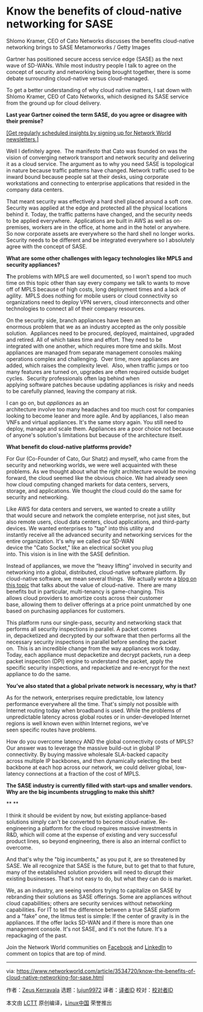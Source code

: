 [#]: collector: (lujun9972)
[#]: translator: ( )
[#]: reviewer: ( )
[#]: publisher: ( )
[#]: url: ( )
[#]: subject: (Know the benefits of cloud-native networking for SASE)
[#]: via: (https://www.networkworld.com/article/3534720/know-the-benefits-of-cloud-native-networking-for-sase.html)
[#]: author: (Zeus Kerravala https://www.networkworld.com/author/Zeus-Kerravala/)

Know the benefits of cloud-native networking for SASE
======
Shlomo Kramer, CEO of Cato Networks discusses the benefits cloud-native networking brings to SASE
Metamorworks / Getty Images

Gartner has positioned secure access service edge (SASE) as the next wave of SD-WANs. While most industry people I talk to agree on the concept of security and networking being brought together, there is some debate surrounding cloud-native versus cloud-managed.

To get a better understanding of why cloud native matters, I sat down with Shlomo Kramer, CEO of Cato Networks, which designed its SASE service from the ground up for cloud delivery.

**Last year Gartner coined the term SASE, do you agree or disagree with their premise?**

[[Get regularly scheduled insights by signing up for Network World newsletters.]][1]

Well I definitely agree.  The manifesto that Cato was founded on was the vision of converging network transport and network security and delivering it as a cloud service. The argument as to why you need SASE is topological in nature because traffic patterns have changed. Network traffic used to be inward bound because people sat at their desks, using corporate workstations and connecting to enterprise applications that resided in the company data centers.

That meant security was effectively a hard shell placed around a soft core.  Security was applied at the edge and protected all the physical locations behind it. Today, the traffic patterns have changed, and the security needs to be applied everywhere.  Applications are built in AWS as well as on-premises, workers are in the office, at home and in the hotel or anywhere.  So now corporate assets are everywhere so the hard shell no longer works.  Security needs to be different and be integrated everywhere so I absolutely agree with the concept of SASE.

**What are some other challenges with legacy technologies like MPLS and security appliances?**

**T**he problems with MPLS are well documented, so I won’t spend too much time on this topic other than say every company we talk to wants to move off of MPLS because of high costs, long deployment times and a lack of agility.  MPLS does nothing for mobile users or cloud connectivity so organizations need to deploy VPN servers, cloud interconnects and other technologies to connect all of their company resources.

[][2]

On the security side, branch appliances have been an enormous problem that we as an industry accepted as the only possible solution.  Appliances need to be procured, deployed, maintained, upgraded and retired. All of which takes time and effort. They need to be integrated with one another, which requires more time and skills. Most appliances are managed from separate management consoles making operations complex and challenging.  Over time, more appliances are added, which raises the complexity level.  Also, when traffic jumps or too many features are turned on, upgrades are often required outside budget cycles.  Security professionals often lag behind when applying software patches because updating appliances is risky and needs to be carefully planned, leaving the company at risk.

I can go on, but _appliances_ as an architecture involve too many headaches and too much cost for companies looking to become leaner and more agile. And by appliances, I also mean VNFs and virtual appliances. It's the same story again. You still need to deploy, manage and scale them. Appliances are a poor choice not because of anyone's solution's limitations but because of the architecture itself.

**What benefit do cloud-native platforms provide?**

For Gur (Co-Founder of Cato, Gur Shatz) and myself, who came from the security and networking worlds, we were well acquainted with these problems. As we thought about what the right architecture would be moving forward, the cloud seemed like the obvious choice. We had already seen how cloud computing changed markets for data centers, servers, storage, and applications. We thought the cloud could do the same for security and networking. 

Like AWS for data centers and servers, we wanted to create a utility that would secure and network the complete enterprise, not just sites, but also remote users, cloud data centers, cloud applications, and third-party devices. We wanted enterprises to "tap" into this utility and instantly receive all the advanced security and networking services for the entire organization. It's why we called our SD-WAN device the "Cato Socket," like an electrical socket you plug into. This vision is in line with the SASE definition.

Instead of appliances, we move the “heavy lifting” involved in security and networking into a global, distributed, cloud-native software platform. By cloud-native software, we mean several things.  We actually wrote a [blog on this topic][3] that talks about the value of cloud-native.  There are many benefits but in particular, multi-tenancy is game-changing. This allows cloud providers to amortize costs across their customer base, allowing them to deliver offerings at a price point unmatched by one based on purchasing appliances for customers. 

This platform runs our single-pass, security and networking stack that performs all security inspections in parallel. A packet comes in, depacketized and decrypted by our software that then performs all the necessary security inspections in parallel before sending the packet on.  This is an incredible change from the way appliances work today. Today, each appliance must depacketize and decrypt packets, run a deep packet inspection (DPI) engine to understand the packet, apply the specific security inspections, and repacketize and re-encrypt for the next appliance to do the same.  

**You’ve also stated that a global private network is necessary, why is that?**

As for the network, enterprises require predictable, low latency performance everywhere all the time. That's simply not possible with Internet routing today when broadband is used. While the problems of unpredictable latency across global routes or in under-developed Internet regions is well known even within Internet regions, we've seen specific routes have problems.  

How do you overcome latency AND the global connectivity costs of MPLS? Our answer was to leverage the massive build-out in global IP connectivity. By buying massive wholesale SLA-backed capacity across multiple IP backbones, and then dynamically selecting the best backbone at each hop across our network, we could deliver global, low-latency connections at a fraction of the cost of MPLS.   

**The SASE industry is currently filled with start-ups and smaller vendors.  Why are the big incumbents struggling to make this shift?**

** **

I think it should be evident by now, but existing appliance-based solutions simply can't be converted to become cloud-native. Re-engineering a platform for the cloud requires massive investments in R&amp;D, which will come at the expense of existing and very successful product lines, so beyond engineering, there is also an internal conflict to overcome.   

And that's why the "big incumbents," as you put it, are so threatened by SASE. We all recognize that SASE is the future, but to get that to that future, many of the established solution providers will need to disrupt their existing businesses. That's not easy to do, but what they can do is market. 

We, as an industry, are seeing vendors trying to capitalize on SASE by rebranding their solutions as SASE offerings. Some are appliances without cloud capabilities; others are security services without networking capabilities. For IT to tell the difference between a true SASE platform and a "fake" one, the litmus test is simple: If the center of gravity is in the appliances. If the offer lacks SD-WAN and if there is more than one management console. It's not SASE, and it's not the future. It's a repackaging of the past.  

Join the Network World communities on [Facebook][4] and [LinkedIn][5] to comment on topics that are top of mind.

--------------------------------------------------------------------------------

via: https://www.networkworld.com/article/3534720/know-the-benefits-of-cloud-native-networking-for-sase.html

作者：[Zeus Kerravala][a]
选题：[lujun9972][b]
译者：[译者ID](https://github.com/译者ID)
校对：[校对者ID](https://github.com/校对者ID)

本文由 [LCTT](https://github.com/LCTT/TranslateProject) 原创编译，[Linux中国](https://linux.cn/) 荣誉推出

[a]: https://www.networkworld.com/author/Zeus-Kerravala/
[b]: https://github.com/lujun9972
[1]: https://www.networkworld.com/newsletters/signup.html
[2]: https://www.networkworld.com/blog/itaas-and-the-corporate-storage-technology/?utm_source=IDG&utm_medium=promotions&utm_campaign=HPE22140&utm_content=sidebar (ITAAS and Corporate Storage Strategy)
[3]: https://www.catonetworks.com/blog/the-cloud-native-network-what-it-means-and-why-it-matters/
[4]: https://www.facebook.com/NetworkWorld/
[5]: https://www.linkedin.com/company/network-world
